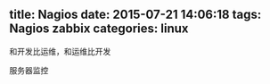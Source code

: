 title: Nagios
date: 2015-07-21 14:06:18
tags: Nagios zabbix
categories: linux
---

和开发比运维，和运维比开发

服务器监控
